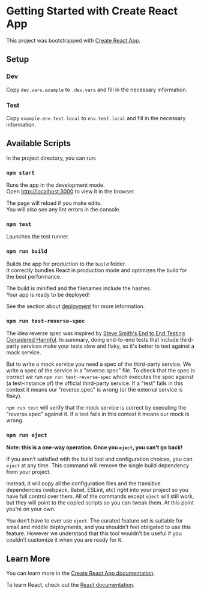 # Getting Started with Create React App

This project was bootstrapped with [Create React App](https://github.com/facebook/create-react-app).

## Setup

### Dev

Copy `dev.vars.example` to `.dev.vars` and fill in the necessary information.

### Test

Copy `example.env.test.local` to `env.test.local` and fill in the necessary information.

## Available Scripts

In the project directory, you can run:

### `npm start`

Runs the app in the development mode.\
Open [http://localhost:3000](http://localhost:3000) to view it in the browser.

The page will reload if you make edits.\
You will also see any lint errors in the console.

### `npm test`

Launches the test runner.

### `npm run build`

Builds the app for production to the `build` folder.\
It correctly bundles React in production mode and optimizes the build for the best performance.

The build is minified and the filenames include the hashes.\
Your app is ready to be deployed!

See the section about [deployment](https://facebook.github.io/create-react-app/docs/deployment) for more information.

### `npm run test-reverse-spec`

The idea reverse spec was inspired by [Steve Smith's End to End Testing
Considered Harmful][1]. In summary, doing end-to-end tests that include
third-party services make your tests slow and flaky, so it's better to test
against a mock service.

[1]: https://www.stevesmith.tech/blog/end-to-end-testing-considered-harmful/

But to write a mock service you need a spec of the third-party service. We write
a spec of the service in a "reverse.spec" file. To check that the spec is
correct we run `npm run test-reverse-spec` which executes the spec against (a
test-instance of) the official third-party service. If a "test" fails in this
context it means our "reverse.spec" is wrong (or the external service is flaky).

`npm run test` will verify that the mock service is correct by executing the
"reverse.spec" against it. If a test fails in this context it means our mock is
wrong.

### `npm run eject`

**Note: this is a one-way operation. Once you `eject`, you can’t go back!**

If you aren’t satisfied with the build tool and configuration choices, you can `eject` at any time. This command will remove the single build dependency from your project.

Instead, it will copy all the configuration files and the transitive dependencies (webpack, Babel, ESLint, etc) right into your project so you have full control over them. All of the commands except `eject` will still work, but they will point to the copied scripts so you can tweak them. At this point you’re on your own.

You don’t have to ever use `eject`. The curated feature set is suitable for small and middle deployments, and you shouldn’t feel obligated to use this feature. However we understand that this tool wouldn’t be useful if you couldn’t customize it when you are ready for it.

## Learn More

You can learn more in the [Create React App documentation](https://facebook.github.io/create-react-app/docs/getting-started).

To learn React, check out the [React documentation](https://reactjs.org/).
